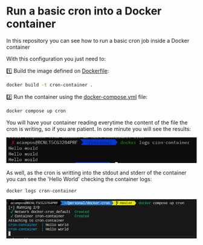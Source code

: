 # Run a basic cron into a Docker container

In this repository you can see how to run a basic cron job inside a Docker container

With this configuration you just need to:

:one: Build the image defined on [Dockerfile](Dockerfile):

```bash
docker build -t cron-container .
```

:two: Run the container using the [docker-compose.yml](docker-compose.yml) file:

```bash
docker compose up cron
```

You will have your container reading everytime the content of the file the cron is writing, so if you are patient. In one minute you will see the results:

![pictures/stdout.png](pictures/stdout.png)

As well, as the cron is writting into the stdout and stderr of the container you can see the 'Hello World' checking the container logs:

```bash
docker logs cron-container
```

![pictures/stdout.png](pictures/tail.png)
